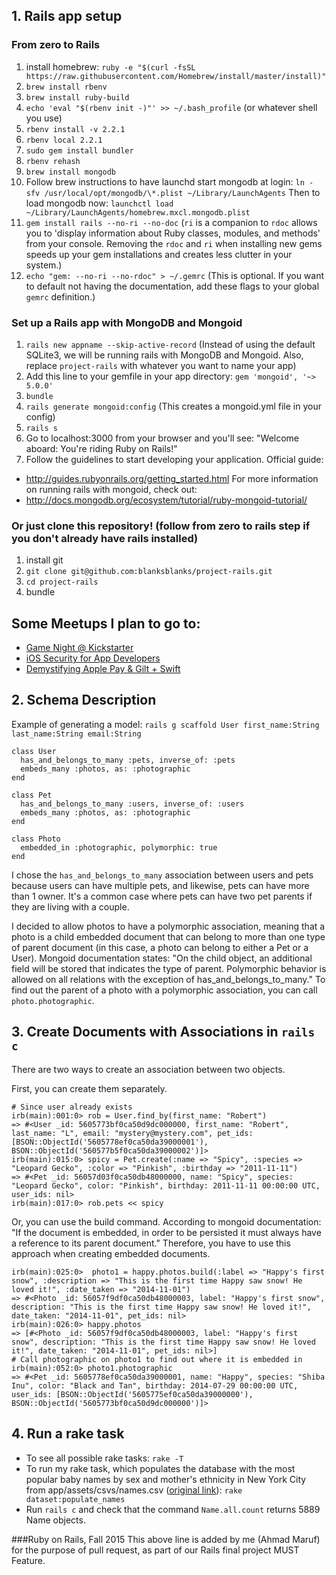 ## 1. Rails app setup

### From zero to Rails
1. install homebrew:
`ruby -e "$(curl -fsSL https://raw.githubusercontent.com/Homebrew/install/master/install)"`
2. `brew install rbenv`
3. `brew install ruby-build`
4. `echo 'eval "$(rbenv init -)"' >> ~/.bash_profile` (or whatever shell you use)
5. `rbenv install -v 2.2.1`
6. `rbenv local 2.2.1`
7. `sudo gem install bundler`
8. `rbenv rehash`
9. `brew install mongodb`
10. Follow brew instructions to have launchd start mongodb at login:
    `ln -sfv /usr/local/opt/mongodb/\*.plist ~/Library/LaunchAgents`
Then to load mongodb now:
    `launchctl load ~/Library/LaunchAgents/homebrew.mxcl.mongodb.plist`
11. `gem install rails --no-ri --no-doc` (`ri` is a companion to `rdoc` allows you to 'display information about Ruby classes, modules, and methods' from your console. Removing the `rdoc` and `ri` when installing new gems speeds up your gem installations and creates less clutter in your system.)
12. `echo "gem: --no-ri --no-rdoc" > ~/.gemrc` (This is optional. If you want to default not having the documentation, add these flags to your global `gemrc` definition.)

### Set up a Rails app with MongoDB and Mongoid
1. `rails new appname --skip-active-record` (Instead of using the default SQLite3, we will be running rails with MongoDB and Mongoid. Also, replace `project-rails` with whatever you want to name your app)
2. Add this line to your gemfile in your app directory: `gem 'mongoid', '~> 5.0.0'`
3. `bundle`
4. `rails generate mongoid:config` (This creates a mongoid.yml file in your config)
5. `rails s`
6. Go to localhost:3000 from your browser and you'll see: "Welcome aboard: You're riding Ruby on Rails!"
7. Follow the guidelines to start developing your application. Official guide:
  - http://guides.rubyonrails.org/getting_started.html
For more information on running rails with mongoid, check out:
  - http://docs.mongodb.org/ecosystem/tutorial/ruby-mongoid-tutorial/

### Or just clone this repository! (follow from zero to rails step if you don't already have rails installed)
1. install git
2. `git clone git@github.com:blanksblanks/project-rails.git`
3. `cd project-rails`
4. bundle

## Some Meetups I plan to go to:
- [Game Night @ Kickstarter](http://www.meetup.com/Brooklyn-Swift-Developers/events/225289456/)
- [iOS Security for App Developers](http://www.meetup.com/NYSwift/events/224586428/)
- [Demystifying Apple Pay & Gilt + Swift](http://www.meetup.com/iOSoho/events/221974097/)

## 2. Schema Description

Example of generating a model: `rails g scaffold User first_name:String last_name:String email:String`

```
class User
  has_and_belongs_to_many :pets, inverse_of: :pets
  embeds_many :photos, as: :photographic
end

class Pet
  has_and_belongs_to_many :users, inverse_of: :users
  embeds_many :photos, as: :photographic
end

class Photo
  embedded_in :photographic, polymorphic: true
end
```


I chose the `has_and_belongs_to_many` association between users and pets because users can have multiple pets, and likewise, pets can have more than 1 owner. It's a common case where pets can have two pet parents if they are living with a couple.

I decided to allow photos to have a polymorphic association, meaning that a photo is a child embedded document that can belong to more than one type of parent document (in this case, a photo can belong to either a Pet or a User). Mongoid documentation states: "On the child object, an additional field will be stored that indicates the type of parent. Polymorphic behavior is allowed on all relations with the exception of has_and_belongs_to_many." To find out the parent of a photo with a polymorphic association, you can call `photo.photographic`.

## 3. Create Documents with Associations in `rails c`

There are two ways to create an association between two objects.

First, you can create them separately.

```
# Since user already exists
irb(main):001:0> rob = User.find_by(first_name: "Robert")
=> #<User _id: 5605773bf0ca50d9dc000000, first_name: "Robert", last_name: "L", email: "mystery@mystery.com", pet_ids: [BSON::ObjectId('5605778ef0ca50da39000001'), BSON::ObjectId('560577b5f0ca50da39000002')]>
irb(main):015:0> spicy = Pet.create(:name => "Spicy", :species => "Leopard Gecko", :color => "Pinkish", :birthday => "2011-11-11")
=> #<Pet _id: 56057d03f0ca50db48000000, name: "Spicy", species: "Leopard Gecko", color: "Pinkish", birthday: 2011-11-11 00:00:00 UTC, user_ids: nil>
irb(main):017:0> rob.pets << spicy
```

Or, you can use the build command. According to mongoid documentation: "If the document is embedded, in order to be persisted it must always have a reference to its parent document." Therefore, you have to use this approach when creating embedded documents.

```
irb(main):025:0>  photo1 = happy.photos.build(:label => "Happy's first snow", :description => "This is the first time Happy saw snow! He loved it!", :date_taken => "2014-11-01")
=> #<Photo _id: 56057f9df0ca50db48000003, label: "Happy's first snow", description: "This is the first time Happy saw snow! He loved it!", date_taken: "2014-11-01", pet_ids: nil>
irb(main):026:0> happy.photos
=> [#<Photo _id: 56057f9df0ca50db48000003, label: "Happy's first snow", description: "This is the first time Happy saw snow! He loved it!", date_taken: "2014-11-01", pet_ids: nil>]
# Call photographic on photo1 to find out where it is embedded in
irb(main):052:0> photo1.photographic
=> #<Pet _id: 5605778ef0ca50da39000001, name: "Happy", species: "Shiba Inu", color: "Black and Tan", birthday: 2014-07-29 00:00:00 UTC, user_ids: [BSON::ObjectId('5605775ef0ca50da39000000'), BSON::ObjectId('5605773bf0ca50d9dc000000')]>
```

## 4. Run a rake task

* To see all possible rake tasks: `rake -T`
* To run my rake task, which populates the database with the most popular baby names by sex and mother's ethnicity in New York City from app/assets/csvs/names.csv ([original link](https://data.cityofnewyork.us/Health/Most-Popular-Baby-Names-by-Sex-and-Mother-s-Ethnic/25th-nujf)): `rake dataset:populate_names`
* Run `rails c` and check that the command `Name.all.count` returns 5889 Name objects.


###Ruby on Rails, Fall 2015
This above line is added by me (Ahmad Maruf) for the purpose of pull request, as part of our Rails final project MUST Feature.

